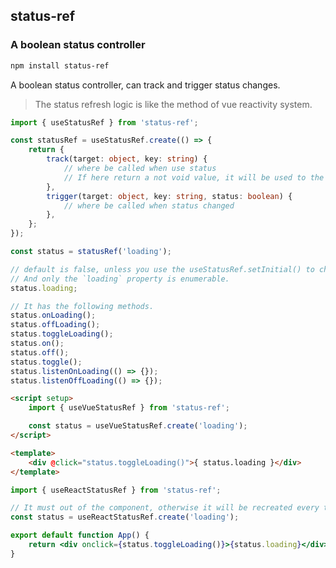 ## status-ref

### A boolean status controller

```bash
npm install status-ref
```

A boolean status controller, can track and trigger status changes.

> The status refresh logic is like the method of vue reactivity system.

```ts
import { useStatusRef } from 'status-ref';

const statusRef = useStatusRef.create(() => {
	return {
		track(target: object, key: string) {
			// where be called when use status
			// If here return a not void value, it will be used to the status return;
		},
		trigger(target: object, key: string, status: boolean) {
			// where be called when status changed
		},
	};
});

const status = statusRef('loading');

// default is false, unless you use the useStatusRef.setInitial() to change the default value.
// And only the `loading` property is enumerable.
status.loading;

// It has the following methods.
status.onLoading();
status.offLoading();
status.toggleLoading();
status.on();
status.off();
status.toggle();
status.listenOnLoading(() => {});
status.listenOffLoading(() => {});
```

```html
<script setup>
	import { useVueStatusRef } from 'status-ref';

	const status = useVueStatusRef.create('loading');
</script>

<template>
	<div @click="status.toggleLoading()">{ status.loading }</div>
</template>
```

```jsx
import { useReactStatusRef } from 'status-ref';

// It must out of the component, otherwise it will be recreated every time the component is rendered.
const status = useReactStatusRef.create('loading');

export default function App() {
	return <div onclick={status.toggleLoading()}>{status.loading}</div>;
}
```
